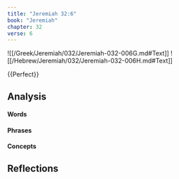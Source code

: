 ```yaml
---
title: "Jeremiah 32:6"
book: "Jeremiah"
chapter: 32
verse: 6
---
```

![[/Greek/Jeremiah/032/Jeremiah-032-006G.md#Text]]
![[/Hebrew/Jeremiah/032/Jeremiah-032-006H.md#Text]]

{{Perfect}}

## Analysis

#### Words

#### Phrases

#### Concepts

## Reflections
